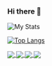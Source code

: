 ### Hi there 👋

<!--kah-ve/kah-ve** is a ✨ _special_ ✨ repository because its `README.md` (this file) appears on your GitHub profile.-->

![My Stats](https://github-readme-stats.vercel.app/api?username=kah-ve&show_icons=true&theme=dracula)


[![Top Langs](https://github-readme-stats.vercel.app/api/top-langs/?username=kah-ve&hide=html&layout=compact&theme=dracula)](https://github.com/kah-ve/github-readme-stats)


<a href="https://github.com/kah-ve/MarketGAN">
  <img align="center" src="https://github-readme-stats.vercel.app/api/pin/?username=kah-ve&repo=MarketGAN&theme=tokyonight" />
</a>    
<a href="https://github.com/kah-ve/kah-ve.github.io">
  <img align="center" src="https://github-readme-stats.vercel.app/api/pin/?username=kah-ve&repo=kah-ve.github.io&theme=tokyonight" />
</a>

<a href="https://github.com/kah-ve/TrafficSignGAN">
  <img align="center" src="https://github-readme-stats.vercel.app/api/pin/?username=kah-ve&repo=TrafficSignGAN&theme=tokyonight" />
</a>    

<a href="https://github.com/kah-ve/flaskapp">
  <img align="center" src="https://github-readme-stats.vercel.app/api/pin/?username=kah-ve&repo=flaskapp&theme=tokyonight" />
</a>
